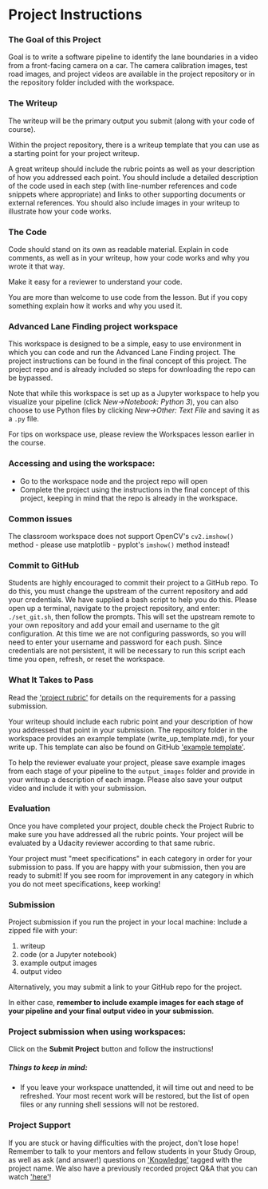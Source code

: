 #  Project Instructions


### The Goal of this Project

Goal is to write a software pipeline to identify the lane boundaries in a video from a front-facing camera on a car. The camera calibration images, test road images, and project videos are available in the project repository or in the repository folder included with the workspace.

### The Writeup
The writeup will be the primary output you submit (along with your code of course).

Within the project repository, there is a writeup template that you can use as a starting point for your project writeup.

A great writeup should include the rubric points as well as your description of how you addressed each point. You should include a detailed description of the code used in each step (with line-number references and code snippets where appropriate) and links to other supporting documents or external references. You should also include images in your writeup to illustrate how your code works.

### The Code

Code should stand on its own as readable material. Explain in code comments, as well as in your writeup, how your code works and why you wrote it that way.

Make it easy for a reviewer to understand your code.

You are more than welcome to use code from the lesson. But if you copy something explain how it works and why you used it.


### Advanced Lane Finding project workspace
This workspace is designed to be a simple, easy to use environment in which you can code and run the Advanced Lane Finding project. The project instructions can be found in the final concept of this project. The project repo and is already included so steps for downloading the repo can be bypassed.

Note that while this workspace is set up as a Jupyter workspace to help you visualize your pipeline (click *New->Notebook: Python 3*), you can also choose to use Python files by clicking *New->Other: Text File* and saving it as a `.py` file.

For tips on workspace use, please review the Workspaces lesson earlier in the course.

### Accessing and using the workspace:
- Go to the workspace node and the project repo will open
- Complete the project using the instructions in the final concept of this project, keeping in mind that the repo is already in the workspace.


### Common issues
The classroom workspace does not support OpenCV's `cv2.imshow()` method - please use matplotlib - pyplot's `imshow()` method instead!

### Commit to GitHub

Students are highly encouraged to commit their project to a GitHub repo. To do this, you must change the upstream of the current repository and add your credentials. We have supplied a bash script to help you do this. Please open up a terminal, navigate to the project repository, and enter: `./set_git.sh`, then follow the prompts. This will set the upstream remote to your own repository and add your email and username to the git configuration. At this time we are not configuring passwords, so you will need to enter your username and password for each push. Since credentials are not persistent, it will be necessary to run this script each time you open, refresh, or reset the workspace.

### What It Takes to Pass

Read the ['project rubric'](https://review.udacity.com/#!/rubrics/1966/view) for details on the requirements for a passing submission.

Your writeup should include each rubric point and your description of how you addressed that point in your submission. The repository folder in the workspace provides an example template (write_up_template.md), for your write up. This template can also be found on GitHub ['example template'](https://github.com/udacity/CarND-Advanced-Lane-Lines/blob/master/writeup_template.md).

To help the reviewer evaluate your project, please save example images from each stage of your pipeline to the `output_images` folder and provide in your writeup a description of each image. Please also save your output video and include it with your submission.

### Evaluation
Once you have completed your project, double check the Project Rubric to make sure you have addressed all the rubric points. Your project will be evaluated by a Udacity reviewer according to that same rubric.

Your project must "meet specifications" in each category in order for your submission to pass. If you are happy with your submission, then you are ready to submit! If you see room for improvement in any category in which you do not meet specifications, keep working!


### Submission
Project submission if you run the project in your local machine:
Include a zipped file with your:

1. writeup
2. code (or a Jupyter notebook)
3. example output images
4. output video

Alternatively, you may submit a link to your GitHub repo for the project.

In either case, **remember to include example images for each stage of your pipeline and your final output video in your submission**.

### Project submission when using workspaces:
Click on the **Submit Project** button and follow the instructions!

##### Things to keep in mind:
- If you leave your workspace unattended, it will time out and need to be refreshed. Your most recent work will be restored, but the list of open files or any running shell sessions will not be restored.

### Project Support

If you are stuck or having difficulties with the project, don't lose hope! Remember to talk to your mentors and fellow students in your Study Group, as well as ask (and answer!) questions on ['Knowledge'](https://knowledge.udacity.com)  tagged with the project name. We also have a previously recorded project Q&A that you can watch ['here'](https://www.youtube.com/watch?v=vWY8YUayf9Q)!




